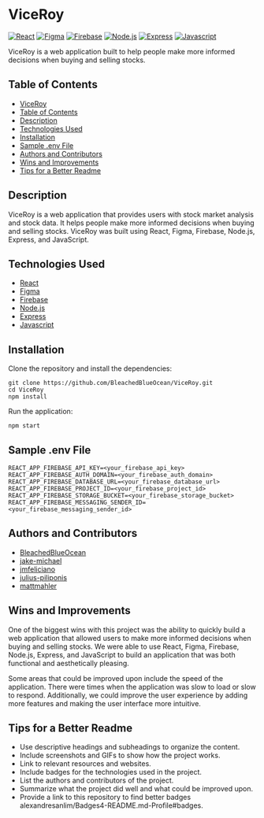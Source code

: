 

# ViceRoy

[![React](https://img.shields.io/badge/React-20232A?style=for-the-badge&logo=react&logoColor=61DAFB)](https://reactjs.org/)  [![Figma](https://img.shields.io/badge/Figma-F24E1E?style=for-the-badge&logo=figma&logoColor=white)](https://www.figma.com/)  [![Firebase](https://img.shields.io/badge/firebase-ffca28?style=for-the-badge&logo=firebase&logoColor=black)](https://firebase.google.com/)  [![Node.js](https://img.shields.io/badge/Node.js-339933?style=for-the-badge&logo=nodedotjs&logoColor=white)](https://nodejs.org/)  [![Express](https://img.shields.io/badge/express-4FC08D?style=for-the-badge&logo=express&logoColor=white)](https://expressjs.com/)  [![Javascript](https://img.shields.io/badge/Javascript-F7DF1E?style=for-the-badge&logo=javascript&logoColor=black)](https://www.javascript.com/)

ViceRoy is a web application built to help people make more informed decisions when buying and selling stocks.

## Table of Contents

- [ViceRoy](#viceroy)
- [Table of Contents](#table-of-contents)
- [Description](#description)
- [Technologies Used](#technologies-used)
- [Installation](#installation)
- [Sample .env File](#sample-env-file)
- [Authors and Contributors](#authors-and-contributors)
- [Wins and Improvements](#wins-and-improvements)
- [Tips for a Better Readme](#tips-for-a-better-readme)

## Description

ViceRoy is a web application that provides users with stock market analysis and stock data. It helps people make more informed decisions when buying and selling stocks. ViceRoy was built using React, Figma, Firebase, Node.js, Express, and JavaScript.

## Technologies Used

- [React](https://reactjs.org/)
- [Figma](https://www.figma.com/)
- [Firebase](https://firebase.google.com/)
- [Node.js](https://nodejs.org/)
- [Express](https://expressjs.com/)
- [Javascript](https://www.javascript.com/)

## Installation

Clone the repository and install the dependencies:

```
git clone https://github.com/BleachedBlueOcean/ViceRoy.git
cd ViceRoy
npm install
```

Run the application:

```
npm start
```

## Sample .env File

```
REACT_APP_FIREBASE_API_KEY=<your_firebase_api_key>
REACT_APP_FIREBASE_AUTH_DOMAIN=<your_firebase_auth_domain>
REACT_APP_FIREBASE_DATABASE_URL=<your_firebase_database_url>
REACT_APP_FIREBASE_PROJECT_ID=<your_firebase_project_id>
REACT_APP_FIREBASE_STORAGE_BUCKET=<your_firebase_storage_bucket>
REACT_APP_FIREBASE_MESSAGING_SENDER_ID=<your_firebase_messaging_sender_id>
```

## Authors and Contributors

- [BleachedBlueOcean](https://github.com/BleachedBlueOcean)
- [jake-michael](https://github.com/jake-michael)
- [jmfeliciano](https://github.com/jmfeliciano)
- [julius-piliponis](https://github.com/julius-piliponis)
- [mattmahler](https://github.com/mattmahler)

## Wins and Improvements

One of the biggest wins with this project was the ability to quickly build a web application that allowed users to make more informed decisions when buying and selling stocks. We were able to use React, Figma, Firebase, Node.js, Express, and JavaScript to build an application that was both functional and aesthetically pleasing.

Some areas that could be improved upon include the speed of the application. There were times when the application was slow to load or slow to respond. Additionally, we could improve the user experience by adding more features and making the user interface more intuitive.

## Tips for a Better Readme

- Use descriptive headings and subheadings to organize the content.
- Include screenshots and GIFs to show how the project works.
- Link to relevant resources and websites.
- Include badges for the technologies used in the project.
- List the authors and contributors of the project.
- Summarize what the project did well and what could be improved upon.
- Provide a link to this repository to find better badges alexandresanlim/Badges4-README.md-Profile#badges.
